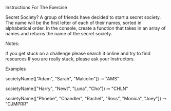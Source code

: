 Instructions For The Exercise

Secret Society?
A group of friends have decided to start a secret society. The name will be the first letter of each of their names, sorted in alphabetical order.
In the console, create a function that takes in an array of names and returns the name of the secret society.

Notes:

If you get stuck on a challenge please search it online and try to find resources
If you are really stuck, please ask your Instructors.

Examples

societyName(["Adam", "Sarah", "Malcolm"]) ➞ "AMS"

societyName(["Harry", "Newt", "Luna", "Cho"]) ➞ "CHLN"

societyName(["Phoebe", "Chandler", "Rachel", "Ross", "Monica", "Joey"]) ➞ "CJMPRR"


